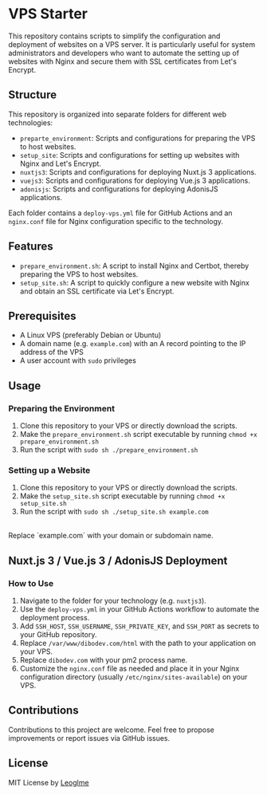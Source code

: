 # VPS Starter

This repository contains scripts to simplify the configuration and deployment of websites on a VPS server. It is particularly useful for system administrators and developers who want to automate the setting up of websites with Nginx and secure them with SSL certificates from Let's Encrypt.

## Structure

This repository is organized into separate folders for different web technologies:
- `preparte_environment`: Scripts and configurations for preparing the VPS to host websites.
- `setup_site`: Scripts and configurations for setting up websites with Nginx and Let's Encrypt.
- `nuxtjs3`: Scripts and configurations for deploying Nuxt.js 3 applications.
- `vuejs3`: Scripts and configurations for deploying Vue.js 3 applications.
- `adonisjs`: Scripts and configurations for deploying AdonisJS applications.

Each folder contains a `deploy-vps.yml` file for GitHub Actions and an `nginx.conf` file for Nginx configuration specific to the technology.

## Features
- `prepare_environment.sh`: A script to install Nginx and Certbot, thereby preparing the VPS to host websites.
- `setup_site.sh`: A script to quickly configure a new website with Nginx and obtain an SSL certificate via Let's Encrypt.

## Prerequisites

- A Linux VPS (preferably Debian or Ubuntu)
- A domain name (e.g. `example.com`) with an A record pointing to the IP address of the VPS
- A user account with `sudo` privileges

## Usage

### Preparing the Environment
1. Clone this repository to your VPS or directly download the scripts.
2. Make the `prepare_environment.sh` script executable by running `chmod +x prepare_environment.sh`
3. Run the script with `sudo sh ./prepare_environment.sh`

### Setting up a Website
1. Clone this repository to your VPS or directly download the scripts.
2. Make the `setup_site.sh` script executable by running `chmod +x setup_site.sh`
3. Run the script with `sudo sh ./setup_site.sh example.com`
<br>
Replace `example.com` with your domain or subdomain name.


## Nuxt.js 3 / Vue.js 3 / AdonisJS Deployment
### How to Use

1. Navigate to the folder for your technology (e.g. `nuxtjs3`).
2. Use the `deploy-vps.yml` in your GitHub Actions workflow to automate the deployment process.
3. Add `SSH_HOST`, `SSH_USERNAME`, `SSH_PRIVATE_KEY`, and `SSH_PORT` as secrets to your GitHub repository.
4. Replace `/var/www/dibodev.com/html` with the path to your application on your VPS.
5. Replace `dibodev.com` with your pm2 process name.
6. Customize the `nginx.conf` file as needed and place it in your Nginx configuration directory (usually `/etc/nginx/sites-available`) on your VPS.


## Contributions
Contributions to this project are welcome. Feel free to propose improvements or report issues via GitHub issues.

## License
MIT License by [Leoglme](https://github.com/Leoglme)